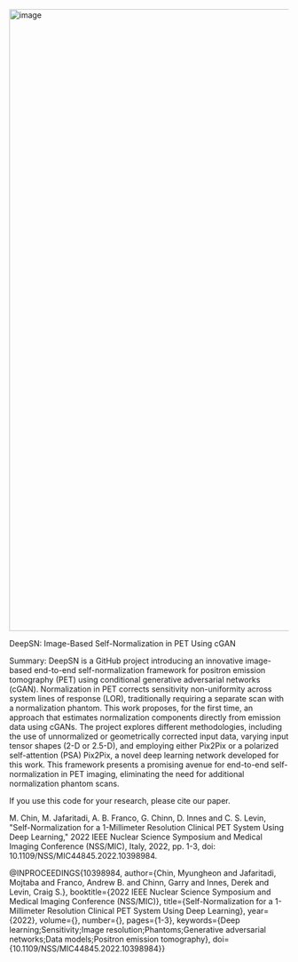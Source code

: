 <img width="1119" alt="image" src="https://github.com/mojjaf/Self-Normalization-PET--GAN-/assets/55555705/4aff449f-91a3-4b1a-a3c2-ae8bdee51690">



DeepSN: Image-Based Self-Normalization in PET Using cGAN


Summary:
DeepSN is a GitHub project introducing an innovative image-based end-to-end self-normalization framework for positron emission tomography (PET) using conditional generative adversarial networks (cGAN). Normalization in PET corrects sensitivity non-uniformity across system lines of response (LOR), traditionally requiring a separate scan with a normalization phantom. This work proposes, for the first time, an approach that estimates normalization components directly from emission data using cGANs. The project explores different methodologies, including the use of unnormalized or geometrically corrected input data, varying input tensor shapes (2-D or 2.5-D), and employing either Pix2Pix or a polarized self-attention (PSA) Pix2Pix, a novel deep learning network developed for this work. This framework presents a promising avenue for end-to-end self-normalization in PET imaging, eliminating the need for additional normalization phantom scans.


If you use this code for your research, please cite our paper.


M. Chin, M. Jafaritadi, A. B. Franco, G. Chinn, D. Innes and C. S. Levin, "Self-Normalization for a 1-Millimeter Resolution Clinical PET System Using Deep Learning," 2022 IEEE Nuclear Science Symposium and Medical Imaging Conference (NSS/MIC), Italy, 2022, pp. 1-3, doi: 10.1109/NSS/MIC44845.2022.10398984.



@INPROCEEDINGS{10398984,
  author={Chin, Myungheon and Jafaritadi, Mojtaba and Franco, Andrew B. and Chinn, Garry and Innes, Derek and Levin, Craig S.},
  booktitle={2022 IEEE Nuclear Science Symposium and Medical Imaging Conference (NSS/MIC)}, 
  title={Self-Normalization for a 1-Millimeter Resolution Clinical PET System Using Deep Learning}, 
  year={2022},
  volume={},
  number={},
  pages={1-3},
  keywords={Deep learning;Sensitivity;Image resolution;Phantoms;Generative adversarial networks;Data models;Positron emission tomography},
  doi={10.1109/NSS/MIC44845.2022.10398984}}
